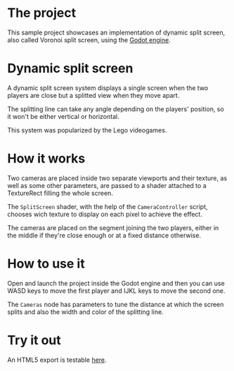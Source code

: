 # The project
This sample project showcases an implementation of dynamic split screen, also called Voronoi split screen, using the [Godot engine](https://godotengine.org).

# Dynamic split screen
A dynamic split screen system displays a single screen when the two players are close but a splitted view when they move apart.

The splitting line can take any angle depending on the players' position, so it won't be either vertical or horizontal.

This system was popularized by the Lego videogames.

# How it works
Two cameras are placed inside two separate viewports and their texture, as well as some other parameters, are passed to a shader attached to a TextureRect filling the whole screen.

The `SplitScreen` shader, with the help of the `CameraController` script, chooses wich texture to display on each pixel to achieve the effect.

The cameras are placed on the segment joining the two players, either in the middle if they're close enough or at a fixed distance otherwise.

# How to use it
Open and launch the project inside the Godot engine and then you can use WASD keys to move the first player and IJKL keys to move the second one.

The `Cameras` node has parameters to tune the distance at which the screen splits and also the width and color of the splitting line.

# Try it out
An HTML5 export is testable [here](https://benjaminnavarro.github.io/godot_dynamic_split_screen/index.html).
